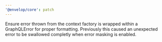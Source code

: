 ```yaml
---
'@envelop/core': patch
---
```


Ensure error thrown from the context factory is wrapped within a GraphQLError for proper formatting. Previously this caused an unexpected error to be swallowed completly when error masking is enabled.
